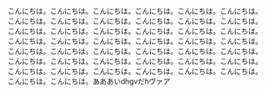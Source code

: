 こんにちは。こんにちは。こんにちは。こんにちは。こんにちは。こんにちは。こんにちは。こんにちは。こんにちは。こんにちは。こんにちは。こんにちは。こんにちは。こんにちは。こんにちは。こんにちは。こんにちは。こんにちは。こんにちは。こんにちは。こんにちは。こんにちは。こんにちは。こんにちは。こんにちは。こんにちは。こんにちは。こんにちは。こんにちは。こんにちは。こんにちは。こんにちは。こんにちは。こんにちは。こんにちは。こんにちは。こんにちは。こんにちは。こんにちは。こんにちは。こんにちは。こんにちは。こんにちは。こんにちは。あああいdhgvだhヴァア